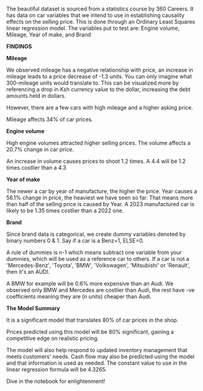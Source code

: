 
The beautiful dataset is sourced from a statistics course by 360 Careers. It has data on car variables that we intend to use in establishing causality effects on the selling price. This is done through an Ordinary Least Squares linear regression model. The variables put to test are: Engine volume, Mileage, Year of make, and Brand

**FINDINGS**

**Mileage**

We observed mileage has a negative relationship with price, an increase in mileage leads to a price decrease of -1.3 units. You can only imagine what 300-mileage units would translate to.
This can be visualized more by referencing a drop in Ksh currency value to the dollar, increasing the debt amounts held in dollars.

However, there are a few cars with high mileage and a higher asking price.

Mileage affects 34% of car prices.

**Engine volume**

High engine volumes attracted higher selling prices.
The volume affects a 20.7% change in car price.

An increase in volume causes prices to shoot 1.2 times. A 4.4 will be 1.2 times costlier than a 4.3

**Year of make**

The newer a car by year of manufacture, the higher the price.
Year causes a 56.1% change in price, the heaviest we have seen so far. That means more than half of the selling price is caused by Year.
A 2023 manufactured car is likely to be 1.35 times costlier than a 2022 one.

**Brand**

Since brand data is categorical, we create dummy variables denoted by binary numbers 0 & 1. Say if a car is a Benz=1, ELSE=0.

A rule of dummies is n-1 which means subtract one variable from your dummies, which will be used as a reference car to others. If a car is not a 'Mercedes-Benz', 'Toyota', 'BMW', 'Volkswagen', 'Mitsubishi' or 'Renault', then it's an AUDI.

A BMW for example will be 0.6% more expensive than an Audi. We observed only BMW and Mercedes are costlier than Audi, the rest have -ve coefficients meaning they are (n units) cheaper than Audi.

**The Model Summary**

It is a significant model that translates 80% of car prices in the shop.

Prices predicted using this model will be 80% significant, gaining a competitive edge on realistic pricing.

The model will also help respond to updated inventory management that meets customers' needs. Cash flow may also be predicted using the model and that information is used as needed.
The constant value to use in the linear regression formula will be 4.3265.

Dive in the notebook for enlightenment!

